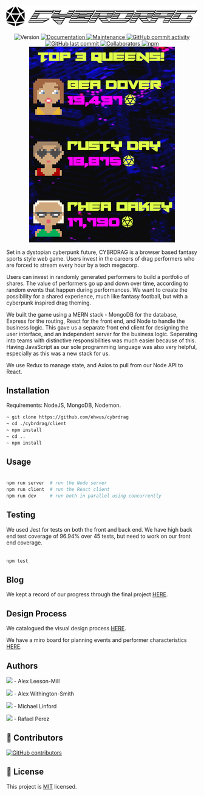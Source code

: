 <p  align="center">
<img src="./screenshots/LogoBlack.png" alt="Logo"></img>
<br />
<br />

<img  alt="Version"  src="https://img.shields.io/badge/version-1.0.0-blue.svg?style=for-the-badge&cacheSeconds=2592000"  />

<a  href="https://github.com/ehwus/cybrdrag#readme"  target="_blank">

<img  alt="Documentation"  src="https://img.shields.io/badge/documentation-yes-brightgreen.svg?style=for-the-badge"  />

</a>

<a  href="https://github.com/ehwus/cybrdrag/graphs/commit-activity"  target="_blank">

<img  alt="Maintenance"  src="https://img.shields.io/badge/Maintained%3F-yes-green.svg?style=for-the-badge"  />

</a>

<a  href="https://github.com/ehwus/cybrdrag/graphs/commit-activity">

<img  alt="GitHub commit activity"  src="https://img.shields.io/github/commit-activity/y/ehwus/cybrdrag?style=for-the-badge">

</a>

<a  href="https://github.com/ehwus/cybrdrag/commits/main">

<img  alt="GitHub last commit"  src="https://img.shields.io/github/last-commit/ehwus/cybrdrag?style=for-the-badge">

</a>

<a  href="https://github.com/ehwus/cybrdrag/graphs/contributors">

<img  alt="Collaborators"  src="https://img.shields.io/github/contributors/ehwus/cybrdrag?style=for-the-badge"  />

</a>

<a  href="https://www.npmjs.com/">

<img  alt="npm"  src="https://img.shields.io/npm/v/npm?style=for-the-badge">

</a>

<br />
<img src="./screenshots/platform.png" alt="screenshot of the platform in use">

</p>

Set in a dystopian cyberpunk future, CYBRDRAG is a browser based fantasy sports style web game. Users invest in the careers of drag performers who are forced to stream every hour by a tech megacorp.

Users can invest in randomly generated performers to build a portfolio of shares. The value of performers go up and down over time, according to random events that happen during performances. We want to create the possibility for a shared experience, much like fantasy football, but with a cyberpunk inspired drag theming.

We built the game using a MERN stack - MongoDB for the database, Express for the routing, React for the front end, and Node to handle the business logic. This gave us a separate front end client for designing the user interface, and an independent server for the business logic. Seperating into teams with distinctive responsibilities was much easier because of this. Having JavaScript as our sole programming language was also very helpful, especially as this was a new stack for us.

We use Redux to manage state, and Axios to pull from our Node API to React.

## Installation

Requirements: NodeJS, MongoDB, Nodemon.

```sh
~ git clone https://github.com/ehwus/cybrdrag
~ cd ./cybrdrag/client
~ npm install
~ cd ..
~ npm install
```

## Usage

```sh

npm run server  # run the Node server
npm run client  # run the React client
npm run dev     # run both in parallel using concurrently
```

## Testing

We used Jest for tests on both the front and back end. We have high back end test coverage of 96.94% over 45 tests, but need to work on our front end coverage.

```sh

npm test

```

## Blog

We kept a record of our progress through the final project [HERE](https://github.com/ehwus/cybrdrag/blob/master/BLOG.md).

## Design Process

We catalogued the visual design process [HERE](https://github.com/ehwus/cybrdrag/blob/master/PROCESS.md).

We have a miro board for planning events and performer characteristics [HERE](https://miro.com/app/board/o9J_lXvngBA=/).

## Authors

[![](https://github.com/alexleesonmill.png?size=50)](https://github.com/alexleesonmill) - Alex Leeson-Mill<br>

[![](https://github.com/ehwus.png?size=50)](https://github.com/ehwus) - Alex Withington-Smith<br>

[![](https://github.com/mykenuleng.png?size=50)](https://github.com/mykenuleng) - Michael Linford<br>

[![](https://github.com/rafael-oelmann.png?size=50)](https://github.com/rafael-oelmann) - Rafael Perez<br>

## 🤝 Contributors

[![GitHub contributors](https://img.shields.io/github/contributors/ehwus/cybrdrag.svg)](https://GitHub.com/ehwus/cybrdrag/graphs/contributors/)

## 📝 License

This project is [MIT](https://github.com/ehwus/cybrdrag/blob/master/LICENSE) licensed.
